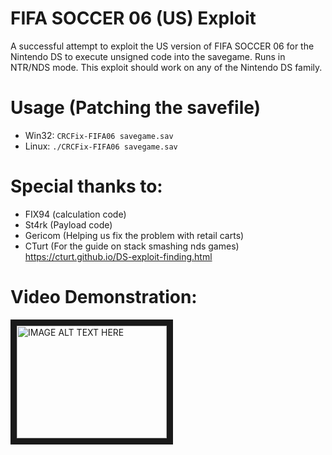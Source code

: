 # FIFA SOCCER 06 (US) Exploit
A successful attempt to exploit the US version of FIFA SOCCER 06 for the Nintendo DS to execute unsigned code into the savegame.
Runs in NTR/NDS mode. This exploit should work on any of the Nintendo DS family.

# Usage (Patching the savefile)
* Win32: `CRCFix-FIFA06 savegame.sav`
* Linux: `./CRCFix-FIFA06 savegame.sav`

# Special thanks to:
* FIX94 (calculation code)
* St4rk (Payload code)
* Gericom (Helping us fix the problem with retail carts)
* CTurt (For the guide on stack smashing nds games) https://cturt.github.io/DS-exploit-finding.html

# Video Demonstration:
<a href="http://www.youtube.com/watch?feature=player_embedded&v=r6Ma8x6apQE
" target="_blank"><img src="http://img.youtube.com/vi/r6Ma8x6apQE/0.jpg" 
alt="IMAGE ALT TEXT HERE" width="240" height="180" border="10" /></a>
